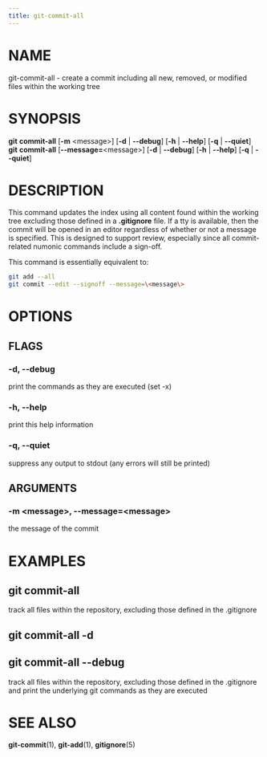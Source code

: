 ```yaml
---
title: git-commit-all
---
```


# NAME

git-commit-all - create a commit including all new, removed, or modified files within the working tree

# SYNOPSIS

**git** **commit-all** [**-m** \<message\>] [**-d** | **--debug**] [**-h** | **--help**] [**-q** | **--quiet**]
**git** **commit-all** [**--message=**\<message\>] [**-d** | **--debug**] [**-h** | **--help**] [**-q** | **--quiet**]

# DESCRIPTION

This command updates the index using all content found within the working tree excluding those defined in a
**.gitignore** file. If a tty is available, then the commit will be opened in an editor regardless of whether or not
a message is specified. This is designed to support review, especially since all commit-related numonic commands include
a sign-off.

This command is essentially equivalent to:

```sh
git add --all
git commit --edit --signoff --message=\<message\>
```

# OPTIONS

## FLAGS

### -d, --debug

print the commands as they are executed (set -x)

### -h, --help

print this help information

### -q, --quiet

suppress any output to stdout (any errors will still be printed)

## ARGUMENTS

### -m \<message\>, --message=\<message\>

the message of the commit

# EXAMPLES

## git commit-all

track all files within the repository, excluding those defined in the .gitignore

## git commit-all -d
## git commit-all --debug

track all files within the repository, excluding those defined in the .gitignore and print the underlying git commands
as they are executed

# SEE ALSO

**git-commit**(1), **git-add**(1), **gitignore**(5)
